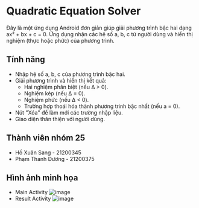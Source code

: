 # Quadratic Equation Solver
Đây là một ứng dụng Android đơn giản giúp giải phương trình bậc hai dạng ax² + bx + c = 0. Ứng dụng nhận các hệ số a, b, c từ người dùng và hiển thị nghiệm (thực hoặc phức) của phương trình.

## Tính năng
- Nhập hệ số a, b, c của phương trình bậc hai.
- Giải phương trình và hiển thị kết quả:
  - Hai nghiệm phân biệt (nếu Δ > 0).
  - Nghiệm kép (nếu Δ = 0).
  - Nghiệm phức (nếu Δ < 0).
  - Trường hợp thoái hóa thành phương trình bậc nhất (nếu a = 0).
- Nút "Xóa" để làm mới các trường nhập liệu.
- Giao diện thân thiện với người dùng.

## Thành viên nhóm 25
- Hồ Xuân Sang - 21200345
- Phạm Thanh Dương - 21200375

## Hình ảnh minh họa
- Main Activity
![image](https://github.com/user-attachments/assets/ec63addf-d815-4b2e-82b3-9e0f1f9d7867)
- Result Activity
![image](https://github.com/user-attachments/assets/341a026a-da1f-4d13-8668-424e5dc4c120)
